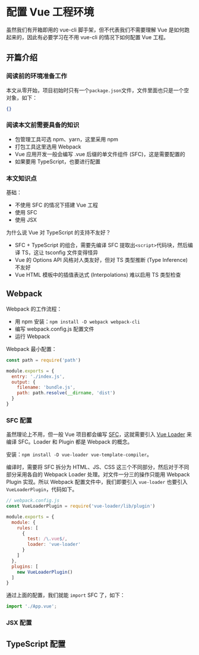 # 配置 Vue 工程环境
虽然我们有开箱即用的 vue-cli 脚手架，但不代表我们不需要理解 Vue 是如何跑起来的，因此有必要学习在不用 vue-cli 的情况下如何配置 Vue 工程。

## 开篇介绍
### 阅读前的环境准备工作
本文从零开始，项目初始时只有一个`package.json`文件，文件里面也只是一个空对象，如下：
```json
{}
```

### 阅读本文前需要具备的知识
- 包管理工具可选 npm、yarn，这里采用 npm
- 打包工具这里选用 Webpack
- Vue 应用开发一般会编写 .vue 后缀的单文件组件 (SFC)，这是需要配置的
- 如果要用 TypeScript，也要进行配置

### 本文知识点
基础：
- 不使用 SFC 的情况下搭建 Vue 工程
- 使用 SFC
- 使用 JSX

为什么说 Vue 对 TypeScript 的支持不友好？
- SFC + TypeScript 的组合，需要先编译 SFC 提取出`<script>`代码块，然后编译 TS，这让 tsconfig 文件变得怪异
- Vue 的 Options API 风格对人类友好，但对 TS 类型推断 (Type Inference) 不友好
- Vue HTML 模板中的插值表达式 (Interpolations) 难以启用 TS 类型检查

## Webpack
Webpack 的工作流程：
- 用 npm 安装：`npm install -D webpack webpack-cli`
- 编写 webpack.config.js 配置文件
- 运行 Webpack

Webpack 最小配置：
```js
const path = require('path')

module.exports = {
  entry: './index.js',
  output: {
    filename: 'bundle.js',
    path: path.resolve(__dirname, 'dist')
  }
}
```

### SFC 配置
虽然理论上不用，但一般 Vue 项目都会编写 [SFC](https://cn.vuejs.org/v2/guide/single-file-components.html)，这就需要引入 [Vue Loader](https://vue-loader.vuejs.org/zh/) 来编译 SFC。Loader 和 Plugin 都是 Webpack 的概念。

安装：`npm install -D vue-loader vue-template-compiler`。

编译时，需要将 SFC 拆分为 HTML、JS、CSS 这三个不同部分，然后对于不同部分采用各自的 Webpack Loader 处理。对文件一分三的操作只能用 Webpack Plugin 实现。所以 Webpack 配置文件中，我们即要引入 `vue-loader` 也要引入 `VueLoaderPlugin`，代码如下。
``` js
// webpack.config.js
const VueLoaderPlugin = require('vue-loader/lib/plugin')

module.exports = {
  module: {
    rules: [
      {
        test: /\.vue$/,
        loader: 'vue-loader'
      }
    ]
  },
  plugins: [
    new VueLoaderPlugin()
  ]
}
```

通过上面的配置，我们就能 `import` SFC 了，如下：
```js
import './App.vue';
```

### JSX 配置

## TypeScript 配置
